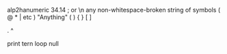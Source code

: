 alp2hanumeric
34.14
; or \n
any non-whitespace-broken string of symbols ( @ * | etc )
"Anything"
( )
{ }
[ ]

.
^

print
tern
loop
null
